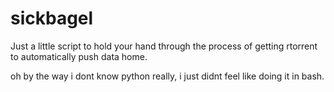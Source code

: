 sickbagel
=========
Just a little script to hold your hand through the process of getting rtorrent to automatically push data home.

oh by the way i dont know python really, i just didnt feel like doing it in bash.
